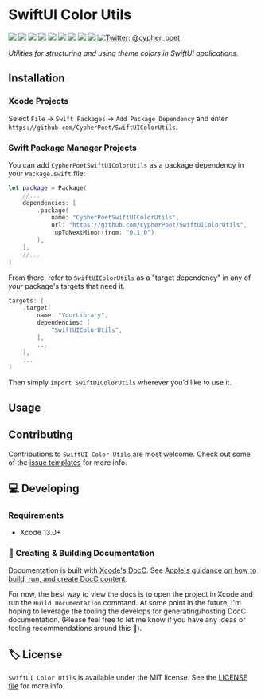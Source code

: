 # SwiftUI Color Utils

<!-- Header Logo -->

<!-- <div align="center">
   <img width="600px" src="./Extras/banner-logo.png" alt="Banner Logo">
</div> -->


<!-- Badges -->

<p>
    <img src="https://img.shields.io/badge/Swift-5.5-F06C33.svg" />
    <img src="https://img.shields.io/badge/iOS-14.0+-865EFC.svg" />
    <img src="https://img.shields.io/badge/iPadOS-14.0+-F65EFC.svg" />
    <img src="https://img.shields.io/badge/macOS-11.0+-179AC8.svg" />
    <img src="https://img.shields.io/badge/tvOS-14.0+-41465B.svg" />
    <img src="https://img.shields.io/badge/watchOS-7.0+-1FD67A.svg" />
    <img src="https://img.shields.io/badge/License-MIT-blue.svg" />
    <img src="https://github.com/CypherPoet/SwiftUIColorUtils/workflows/Build%20&%20Test/badge.svg" />
    <a href="https://github.com/apple/swift-package-manager">
      <img src="https://img.shields.io/badge/spm-compatible-brightgreen.svg?style=flat" />
    </a>
    <a href="https://twitter.com/cypher_poet">
        <img src="https://img.shields.io/badge/Contact-@cypher_poet-lightgrey.svg?style=flat" alt="Twitter: @cypher_poet" />
    </a>
</p>


<p align="center">

_Utilities for structuring and using theme colors in SwiftUI applications._

<p />


## Installation

### Xcode Projects

Select `File` -> `Swift Packages` -> `Add Package Dependency` and enter `https://github.com/CypherPoet/SwiftUIColorUtils`.


### Swift Package Manager Projects

You can add `CypherPoetSwiftUIColorUtils` as a package dependency in your `Package.swift` file:

```swift
let package = Package(
    //...
    dependencies: [
        .package(
            name: "CypherPoetSwiftUIColorUtils",
            url: "https://github.com/CypherPoet/SwiftUIColorUtils",
            .upToNextMinor(from: "0.1.0")
        ),
    ],
    //...
)
```


<!-- 🔑 UNCOMMENT IF REPO NAME MATCHES THE LIBRARY NAME 👇 -->


From there, refer to `SwiftUIColorUtils` as a "target dependency" in any of _your_ package's targets that need it.


```swift
targets: [
    .target(
        name: "YourLibrary",
        dependencies: [
            "SwiftUIColorUtils",
        ],
        ...
    ),
    ...
]
```


<!-- 🔑 UNCOMMENT IF REPO NAME DOESN'T MATCH THE LIBRARY NAME 👇 -->

<!--From there, refer to the `SwiftUIColorUtils` "product" delivered by the `CypherPoetSwiftUIColorUtils` "package" inside of any of your project's target dependencies:-->
<!---->
<!--```swift-->
<!--targets: [-->
<!--    .target(-->
<!--        name: "YourLibrary",-->
<!--        dependencies: [-->
<!--            .product(-->
<!--                name: "SwiftUIColorUtils",-->
<!--                package: "CypherPoetSwiftUIColorUtils"-->
<!--            ),-->
<!--        ],-->
<!--        ...-->
<!--    ),-->
<!--    ...-->
<!--]-->
<!--```-->

Then simply `import SwiftUIColorUtils` wherever you’d like to use it.


## Usage


## Contributing

Contributions to `SwiftUI Color Utils` are most welcome. Check out some of the [issue templates](./.github/ISSUE_TEMPLATE/) for more info.



## 💻 Developing

### Requirements

- Xcode 13.0+


### 📜 Creating & Building Documentation

Documentation is built with [Xcode's DocC](https://developer.apple.com/documentation/docc). See [Apple's guidance on how to build, run, and create DocC content](https://developer.apple.com/documentation/docc/api-reference-syntax).

For now, the best way to view the docs is to open the project in Xcode and run the `Build Documentation` command. At some point in the future, I'm hoping to leverage the tooling the develops for generating/hosting DocC documentation. (Please feel free to let me know if you have any ideas or tooling recommendations around this 🙂).


## 🏷 License

`SwiftUI Color Utils` is available under the MIT license. See the [LICENSE file](./LICENSE) for more info.
